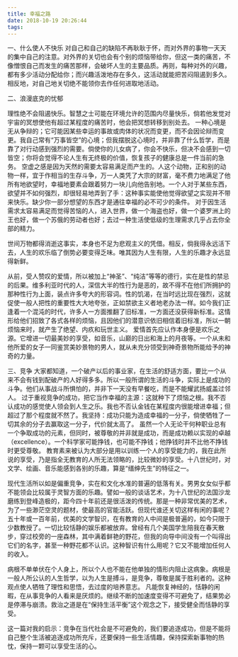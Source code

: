 ```yaml
---
title: 幸福之路
date: 2018-10-19 20:26:44
tags:
---
```

一、什么使人不快乐
对自己和自己的缺陷不再耿耿于怀，而对外界的事物一天天的集中自己的注意。对外界的关切也会有个别的烦恼带给你，但这一类的痛苦，不像憎恨自己而发生的痛苦那样，会破坏人生的主要品质。再则，每种对外的兴趣，都有多少活动分配给你；而兴趣活泼地存在多久，这活动就能把苦闷阻遏到多久。相反地，对自己地关切绝不能领你去作任何进取地活动。

二、浪漫底克的忧郁

理性绝不会阻遏快乐。智慧之士可能在环境允许的范围内尽量快乐，倘若他发觉对宇宙的冥想使他有超过某程度的痛苦时，他会把冥想转移到别处去。
一种心境是无从争辩的；它可能因某些幸运的事故或肉体的状况而变更，而不会因论辩而变更。我自己常有“万事皆空”的心境；但我摆脱这心境时，并非靠了什么哲学，而是靠了对行动感到强烈的需要。倘使你的儿女病了，你会不快乐，但决不会感到一切皆空；你将会觉得不论人生有无终极的价值，恢复孩子的健康总是一件当前的急务。
空虚之感是因为天然的需要太容易满足而产生的。人这个动物，正和别的动物一样，宜于作相当的生存斗争，万一人类凭了大宗的财富，毫不费力地满足了他所有地欲望时，幸福地要素会跟着努力一块儿向他告别地。一个人对于某些东西，欲望并不如何强烈，却很轻易地弄到了手：这种事实能使他觉得欲望之实现并不带来快乐。缺少你一部分想望的东西才是通往幸福的必不可少的条件。
对于因生活需求太容易满足而觉得苦恼的人，进入世界，做一个海盗也好，做一个婆罗洲上的王也好，做一个苏俄的劳动者也好；去过一种生活使低级的生理需求几乎占去你全部的精力。

世间万物都得消逝这事实，本身也不足为悲观主义的凭借。相反，倘我得永远活下去，人生的欢乐临了倒势必要变得乏味。唯其因为人生有限，人生的乐趣才永远显得新鲜。

从前，受人赞叹的爱情，所以被加上“神圣”、“纯洁”等等的德行，实在是性的禁忌的后果。维多利亚时代的人，深信大半的性行为是恶的，故不得不在他们所拥护的那种性行为上面，装点许多夸大的形容词。性的饥渴，在当时远比现在强烈，这就促使一般人把性的重要性大大地夸张，正如禁欲主义者地老办法一样。如今我们正逢着一个混沌的时代，许多人一方面推翻了旧标准，一方面还没获得新标准。这情形给他们招致了各式各样的烦恼，且因他们的潜意识依旧相信着旧标准，所以一朝烦恼来时，就产生了绝望、内疚和玩世主义。
爱情首先应认作本身便是欢乐之源。它增进一切最美妙的享受，如音乐，山巅的日出和海上的月夜等。一个从未和他所爱的女子一同鉴赏美妙景物的男人，就从未充分领受到神奇景物所能给予的神奇的力量。

三、竞争
大家都知道，一个破产以后的事业家，在生活的舒适方面，要比一个从来不会有钱到配破产的人好得多多。所以一般所谓的生活的斗争，实际上是成功的斗争。他们从事战斗所惧怕的，并非下一天没有早餐吃，而是不能耀武扬威盖过邻人。
过于重视竞争的成功，把它当作幸福的主源：这就种下了烦恼之根。我不否认成功的感觉使人领会到人生之乐。我也不否认金钱在某程度内很能增进幸福；但超过了那个程度就不然了。我坚持：成功只能为造成幸福的一分子，倘使牺牲了一切其余的分子去赢取这一分子，代价就太高了。
虽然一个人无论干何种职业总有一个争取成功的元素，但同时，被尊敬的并非就是成功，而是成功赖以实现的卓越（excellence）。一个科学家可能挣钱，也可能不挣钱；他挣钱时并不比他不挣钱时更受尊敬。
教育素来被认为大部分是用以训练一个人的享受能力的，我在此所说的享受，乃是指全无教育的人所无法领略的，比较微妙的享受。十八世纪时，对文学、绘画、音乐能感到各别的乐趣，算是“缙绅先生”的特征之一。

现代生活所以如是偏重竞争，实在和文化水准的普遍的低落有关。男男女女似乎都不能领会比较属于灵智方面的乐趣。譬如一般的谈话艺术，为十八世纪的法国沙龙磨练到登峰造极的，距今四十年前还是很活泼的传统。那是一种非常优美的艺术，为了一些渺茫空灵的题材，使最高的官能活跃。但现代谁还关切这样有闲的事呢？五十年或一百年前，优美的文学智识，在有教育的人中间是极普遍的，如今只限于少数教授了。一切比较恬静的娱乐都被放弃。曾经有几个美国学生陪我在春天散步，穿过校旁的一座森林，其中满着鲜艳的野花，但我的向导中间没有一个叫得出它们的名字，甚至一种野花都不认识。这种智识有什么用呢？它又不能增加任何人的收入。

病根不单单伏在个人身上，所以个人也不能在他单独的情形内阻止这病象。病根是一般人所公认的人生哲学，以为人生是搏斗，是竞争，尊敬是属于胜利者的。这种观点使人牺牲了理性和思悟，去过度的培养意志。
凡能恢复神经的，恬静的闲暇，在从事竞争的人看来是厌烦的。继续不断的加速度变得不可避免了，结果势必是停滞与崩溃。救治之道是在“保持生活平衡”这个观念之下，接受健全而恬静的享受。

这一篇对我的启示：竞争在当代社会是不可避免的，我们要追逐成功，但是不能将自己整个生活被追逐成功所充斥，还要保持一些生活情趣，保持探索新事物的热忱，保持一颗可以享受生活的心。



